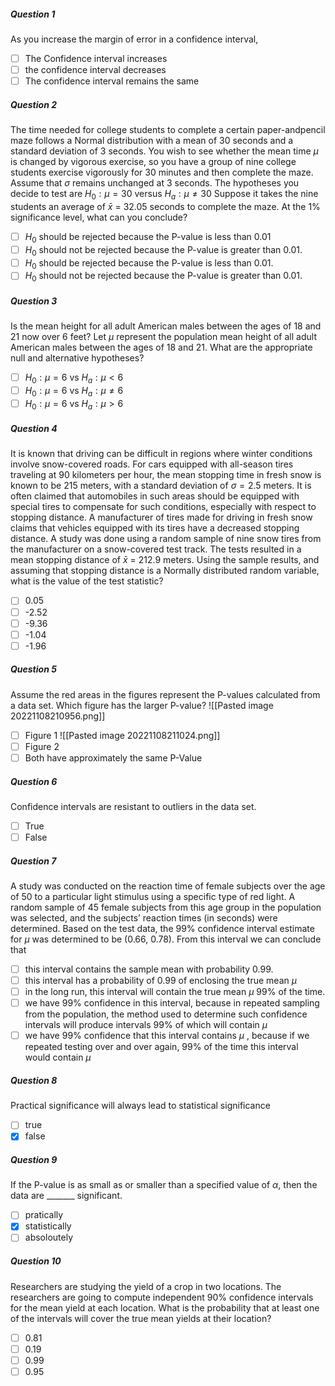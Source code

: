 ##### Question 1
As you increase the margin of error in a confidence interval,
- [ ] The Confidence interval increases
- [ ] the confidence interval decreases
- [ ] The confidence interval remains the same

##### Question 2
The time needed for college students to complete a certain paper-andpencil maze follows a Normal distribution with a mean of 30 seconds and a standard deviation of 3 seconds. You wish to see whether the mean time $\mu$ is changed by vigorous exercise, so you have a group of nine college students exercise vigorously for 30 minutes and then complete the maze. Assume that $\sigma$ remains unchanged at 3 seconds. The hypotheses you decide to test are $H_0:\mu = 30$ versus $H_a:\mu\neq 30$ Suppose it takes the nine students an average of $\bar x$ = 32.05 seconds to complete the maze. At the 1% significance level, what can you conclude?
- [ ] $H_0$ should be rejected because the P-value is less than 0.01
- [ ] $H_0$ should not be rejected because the P-value is greater than 0.01.
- [ ] $H_0$ should be rejected because the P-value is less than 0.01.
- [ ] $H_0$ should not be rejected because the P-value is greater than 0.01.

##### Question 3
Is the mean height for all adult American males between the ages of 18 and 21 now over 6 feet? Let $\mu$ represent the population mean height of all adult American males between the ages of 18 and 21. What are the appropriate null and alternative hypotheses?
- [ ] $H_0:\mu = 6$ vs $H_a:\mu < 6$
- [ ] $H_0:\mu = 6$ vs $H_a:\mu \neq 6$
- [ ] $H_0:\mu = 6$ vs $H_a:\mu > 6$

##### Question 4
It is known that driving can be difficult in regions where winter conditions involve snow-covered roads. For cars equipped with all-season tires traveling at 90 kilometers per hour, the mean stopping time in fresh snow is known to be 215 meters, with a standard deviation of $\sigma = 2.5$ meters. It is often claimed that automobiles in such areas should be equipped with special tires to compensate for such conditions, especially with respect to stopping distance. A manufacturer of tires made for driving in fresh snow claims that vehicles equipped with its tires have a decreased stopping distance. A study was done using a random sample of nine snow tires from the manufacturer on a snow-covered test track. The tests resulted in a mean stopping distance of $\bar x$ = 212.9 meters. Using the sample results, and assuming that stopping distance is a Normally distributed random variable, what is the value of the test statistic?
- [ ] 0.05
- [ ] -2.52
- [ ] -9.36
- [ ] -1.04
- [ ] -1.96

##### Question 5
Assume the red areas in the figures represent the P-values calculated from a data set. Which figure has the larger P-value?
![[Pasted image 20221108210956.png]]
- [ ] Figure 1
![[Pasted image 20221108211024.png]]
- [ ] Figure 2
- [ ] Both have approximately the same P-Value

##### Question 6
Confidence intervals are resistant to outliers in the data set.
- [ ] True
- [ ] False

##### Question 7
A study was conducted on the reaction time of female subjects over the age of 50 to a particular light stimulus using a specific type of red light. A random sample of 45 female subjects from this age group in the population was selected, and the subjects’ reaction times (in seconds) were determined. Based on the test data, the 99% confidence interval estimate for $\mu$ was determined to be (0.66, 0.78). From this interval we can conclude that
- [ ] this interval contains the sample mean with probability 0.99.
- [ ] this interval has a probability of 0.99 of enclosing the true mean $\mu$
- [ ] in the long run, this interval will contain the true mean $\mu$ 99% of the time.
- [ ] we have 99% confidence in this interval, because in repeated sampling from the population, the method used to determine such confidence intervals will produce intervals 99% of which will contain $\mu$
- [ ] we have 99% confidence that this interval contains $\mu$ , because if we repeated testing over and over again, 99% of the time this interval would contain $\mu$

##### Question 8
Practical significance will always lead to statistical significance
- [ ] true
- [x] false

##### Question 9
If the P-value is as small as or smaller than a specified value of $\alpha$, then the data are \_\_\_\_\_\_\_ significant.
- [ ] pratically
- [x] statistically
- [ ] absoloutely

##### Question 10
Researchers are studying the yield of a crop in two locations. The researchers are going to compute independent 90% confidence intervals for the mean yield at each location. What is the probability that at least one of the intervals will cover the true mean yields at their location?
- [ ] 0.81
- [ ] 0.19
- [ ] 0.99
- [ ] 0.95